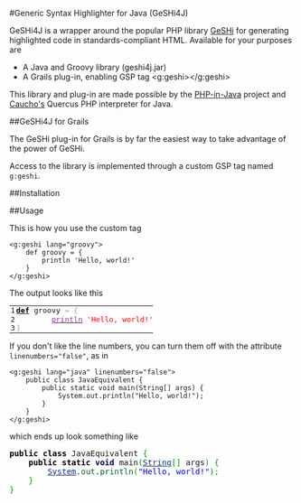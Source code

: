 #Generic Syntax Highlighter for Java (GeSHi4J)

GeSHi4J is a wrapper around the popular PHP library [GeSHi](http://qbnz.com/highlighter/faq.php) for generating highlighted code in standards-compliant HTML.  Available for your purposes are

* A Java and Groovy library (geshi4j.jar)
* A Grails plug-in, enabling GSP tag &lt;g:geshi&gt;&lt;/g:geshi&gt;

This library and plug-in are made possible by the [PHP-in-Java](http://github.com/collegeman/php-in-java) project and [Caucho's](http://caucho.com) Quercus PHP interpreter for Java.  

##GeSHi4J for Grails

The GeSHi plug-in for Grails is by far the easiest way to take advantage of the power of GeSHi.

Access to the library is implemented through a custom GSP tag named `g:geshi`.

##Installation


##Usage

This is how you use the custom tag

	<g:geshi lang="groovy">
		def groovy = {
			println 'Hello, world!'
		}
	</g:geshi>
	
The output looks like this

<p><table class="groovy" style="font-family:monospace;"><tbody><tr class="li1"><td style="width:1px;text-align:right;margin:0;padding:0 2px;vertical-align:top;"><pre style="font: normal normal 1em/1.2em monospace; margin:0; padding:0; background:none; vertical-align:top;">1
2
3
</pre></td><td style="font: normal normal 1em/1.2em monospace; margin:0; padding:0; background:none; vertical-align:top;"><pre style="font: normal normal 1em/1.2em monospace; margin:0; padding:0; background:none; vertical-align:top;"><a href="http://www.google.de/search?q=site%3Adocs.codehaus.org/%20def"><span style="color: #000000; font-weight: bold;">def</span></a> groovy <span style="color: #66cc66;">=</span> <span style="color: #66cc66;">&#123;</span>
&nbsp; &nbsp; &nbsp; &nbsp; <a href="http://www.google.de/search?q=site%3Adocs.codehaus.org/%20println"><span style="color: #993399;">println</span></a> <span style="color: #ff0000;">'Hello, world!'</span>
<span style="color: #66cc66;">&#125;</span></pre></td></tr></tbody></table></p>

If you don't like the line numbers, you can turn them off with the attribute `linenumbers="false"`, as in

	<g:geshi lang="java" linenumbers="false">
		public class JavaEquivalent {
			public static void main(String[] args) {
				System.out.println("Hello, world!");
			}
		}
	</g:geshi>

which ends up look something like
	
<p><pre class="java" style="font-family:monospace;"><span style="color: #000000; font-weight: bold;">public</span> <span style="color: #000000; font-weight: bold;">class</span> JavaEquivalent <span style="color: #009900;">&#123;</span>
	<span style="color: #000000; font-weight: bold;">public</span> <span style="color: #000000; font-weight: bold;">static</span> <span style="color: #000066; font-weight: bold;">void</span> main<span style="color: #009900;">&#40;</span><a href="http://www.google.com/search?hl=en&amp;q=allinurl%3Astring+java.sun.com&amp;btnI=I%27m%20Feeling%20Lucky"><span style="color: #003399;">String</span></a><span style="color: #009900;">&#91;</span><span style="color: #009900;">&#93;</span> args<span style="color: #009900;">&#41;</span> <span style="color: #009900;">&#123;</span>
		<a href="http://www.google.com/search?hl=en&amp;q=allinurl%3Asystem+java.sun.com&amp;btnI=I%27m%20Feeling%20Lucky"><span style="color: #003399;">System</span></a>.<span style="color: #006633;">out</span>.<span style="color: #006633;">println</span><span style="color: #009900;">&#40;</span><span style="color: #0000ff;">&quot;Hello, world!&quot;</span><span style="color: #009900;">&#41;</span><span style="color: #339933;">;</span>
	<span style="color: #009900;">&#125;</span>
<span style="color: #009900;">&#125;</span></pre></p>
